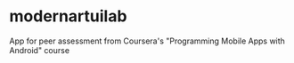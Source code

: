 # modernartuilab
App for peer assessment from Coursera's "Programming Mobile Apps with Android" course
